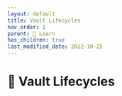 ```yaml
---
layout: default
title: Vault Lifecycles
nav_order: 1
parent: 📓 Learn
has_children: true
last_modified_date: 2022-10-25
---
```


# 🏦 Vault Lifecycles

